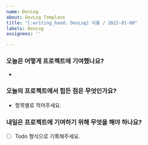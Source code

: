 ```yaml
---
name: DevLog
about: DevLog Template
title: "[:writing_hand: DevLog] 이름 / 2022-01-00"
labels: DevLog
assignees: ''

---
```


### 오늘은 어떻게 프로젝트에 기여했나요?
- 

### 오늘의 프로젝트에서 힘든 점은 무엇인가요?
- 항목별로 적어주세요.

### 내일은 프로젝트에 기여하기 위해 무엇을 해야 하나요?
- [ ] Todo 형식으로 기록해주세요.
